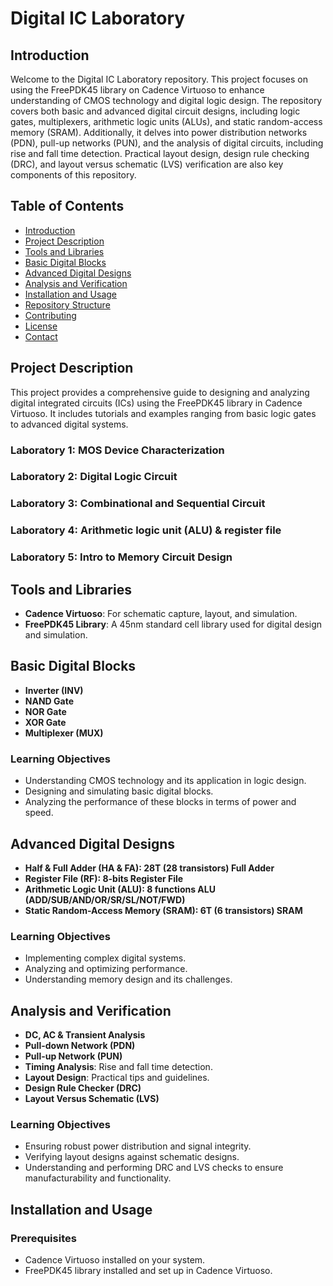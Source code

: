 # Digital IC Laboratory

## Introduction
Welcome to the Digital IC Laboratory repository. This project focuses on using the FreePDK45 library on Cadence Virtuoso to enhance understanding of CMOS technology and digital logic design. The repository covers both basic and advanced digital circuit designs, including logic gates, multiplexers, arithmetic logic units (ALUs), and static random-access memory (SRAM). Additionally, it delves into power distribution networks (PDN), pull-up networks (PUN), and the analysis of digital circuits, including rise and fall time detection. Practical layout design, design rule checking (DRC), and layout versus schematic (LVS) verification are also key components of this repository.

## Table of Contents
- [Introduction](#introduction)
- [Project Description](#project-description)
- [Tools and Libraries](#tools-and-libraries)
- [Basic Digital Blocks](#basic-digital-blocks)
- [Advanced Digital Designs](#advanced-digital-designs)
- [Analysis and Verification](#analysis-and-verification)
- [Installation and Usage](#installation-and-usage)
- [Repository Structure](#repository-structure)
- [Contributing](#contributing)
- [License](#license)
- [Contact](#contact)

## Project Description
This project provides a comprehensive guide to designing and analyzing digital integrated circuits (ICs) using the FreePDK45 library in Cadence Virtuoso. It includes tutorials and examples ranging from basic logic gates to advanced digital systems.
### Laboratory 1: MOS Device Characterization
### Laboratory 2: Digital Logic Circuit
### Laboratory 3: Combinational and Sequential Circuit
### Laboratory 4: Arithmetic logic unit (ALU) & register file
### Laboratory 5: Intro to Memory Circuit Design

## Tools and Libraries
- **Cadence Virtuoso**: For schematic capture, layout, and simulation.
- **FreePDK45 Library**: A 45nm standard cell library used for digital design and simulation.

## Basic Digital Blocks
- **Inverter (INV)**
- **NAND Gate**
- **NOR Gate**
- **XOR Gate**
- **Multiplexer (MUX)**

### Learning Objectives
- Understanding CMOS technology and its application in logic design.
- Designing and simulating basic digital blocks.
- Analyzing the performance of these blocks in terms of power and speed.

## Advanced Digital Designs
- **Half & Full Adder (HA & FA): 28T (28 transistors) Full Adder**
- **Register File (RF): 8-bits Register File**
- **Arithmetic Logic Unit (ALU): 8 functions ALU (ADD/SUB/AND/OR/SR/SL/NOT/FWD)**
- **Static Random-Access Memory (SRAM): 6T (6 transistors) SRAM**

### Learning Objectives
- Implementing complex digital systems.
- Analyzing and optimizing performance.
- Understanding memory design and its challenges.

## Analysis and Verification
- **DC, AC & Transient Analysis**
- **Pull-down Network (PDN)**
- **Pull-up Network (PUN)**
- **Timing Analysis**: Rise and fall time detection.
- **Layout Design**: Practical tips and guidelines.
- **Design Rule Checker (DRC)**
- **Layout Versus Schematic (LVS)**

### Learning Objectives
- Ensuring robust power distribution and signal integrity.
- Verifying layout designs against schematic designs.
- Understanding and performing DRC and LVS checks to ensure manufacturability and functionality.

## Installation and Usage
### Prerequisites
- Cadence Virtuoso installed on your system.
- FreePDK45 library installed and set up in Cadence Virtuoso.
